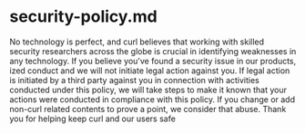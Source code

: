 # security-policy.md
No technology is perfect, and curl believes that working with skilled security researchers across the globe is crucial in identifying weaknesses in any technology. If you believe you've found a security issue in our products, ized conduct and we will not initiate legal action against you. If legal action is initiated by a third party against you in connection with activities conducted under this policy, we will take steps to make it known that your actions were conducted in compliance with this policy.  If you change or add non-curl related contents to prove a point, we consider that abuse.    Thank you for helping keep curl and our users safe
